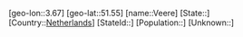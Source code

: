 ﻿---
location: [51.55,3.67]
type: City
tags:
- geo/City


SpocWebEntityId: 35229
isDeleted: false
confidential: public

---
[geo-lon::3.67]
[geo-lat::51.55]
[name::Veere]
[State::]
[Country::[Netherlands](geo/Continent/Europe/Netherlands.md)]
[StateId::]
[Population::]
[Unknown::]

